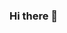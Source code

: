 ### Hi there 👋

<!--
**naymh/naymh** is a ✨ _special_ ✨ repository because its `README.md` (this file) appears on your GitHub profile.

Here are some ideas to get you started:

- 👋 Hi, I’m Nay
- 👀 I’m interested in ** Web Application Development**
- 🌱 I’m currently learning ** Web Development with Java**
- 💞️ I’m looking to collaborate on ** Research & Development**
- 📫 How to reach me (naymyohtike998@gmail.com)
-->

